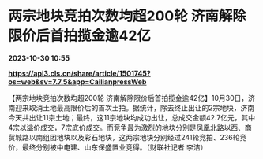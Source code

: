 # 两宗地块竞拍次数均超200轮 济南解除限价后首拍揽金逾42亿

**2023-10-30 10:55**

**https://api3.cls.cn/share/article/1501745?os=web&sv=7.7.5&app=CailianpressWeb**

【两宗地块竞拍次数均超200轮 济南解除限价后首拍揽金逾42亿】10月30日，济南迎来取消土地最高限价后的首次土拍。据统计，除去终止出让的2宗地块，济南今天共出让11宗土地；最终，这11宗地块均成功出让，总成交金额42.7亿元，其中4宗以溢价成交，7宗底价成交。而竞争最为激烈的地块分别是凤凰北路以西、商贸城路以南组团地块以及彩石地块，这两宗地块分别经过241轮竞拍、236轮竞价，最终分别被中电建、山东保盛置业竞得。（财联社记者 李洁）
